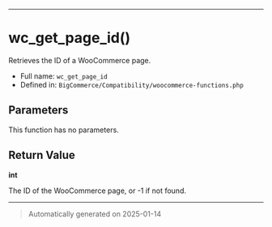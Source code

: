***

# wc_get_page_id()

Retrieves the ID of a WooCommerce page.




* Full name: `wc_get_page_id`
* Defined in: `BigCommerce/Compatibility/woocommerce-functions.php`

## Parameters

This function has no parameters.

## Return Value

**int**

The ID of the WooCommerce page, or -1 if not found.

***
> Automatically generated on 2025-01-14
